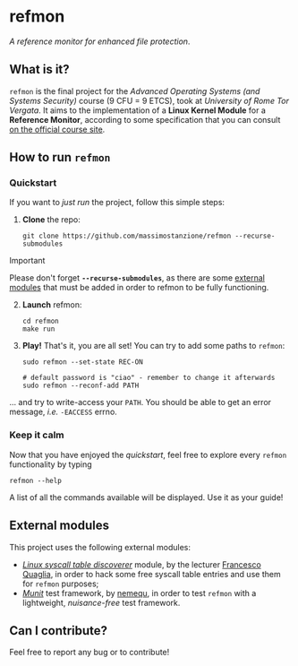 # refmon
*A reference monitor for enhanced file protection*.
## What is it?
`refmon` is the final project for the *Advanced Operating Systems (and Systems Security)* course (9 CFU = 9 ETCS), took at *University of Rome Tor Vergata*. 
It aims to the implementation of a **Linux Kernel Module** for a **Reference Monitor**, according to some specification that you can consult [on the official course site](https://francescoquaglia.github.io/TEACHING/AOS/AA-2023-2024/PROJECTS/project-specification-2023-2024.html).

## How to run `refmon`
### Quickstart
If you want to *just run* the project, follow this simple steps:

 1. **Clone** the repo:
 

		git clone https://github.com/massimostanzione/refmon --recurse-submodules

> [!IMPORTANT] 
> Please don't forget **`--recurse-submodules`**, as there are some [external modules](https://github.com/massimostanzione/refmon/edit/main/README.md#external-modules) that must be added in order to refmon to be fully functioning.

 2. **Launch** refmon:
 

		cd refmon
		make run
    

 3. **Play!**
That's it, you are all set! You can try to add some paths to `refmon`:

		sudo refmon --set-state REC-ON
		
		# default password is "ciao" - remember to change it afterwards
		sudo refmon --reconf-add PATH
    
... and try to write-access your `PATH`. You should be able to get an error message, *i.e.* `-EACCESS` errno.

### Keep it calm
Now that you have enjoyed the *quickstart*, feel free to explore every `refmon` functionality by typing

    refmon --help
A list of all the commands available will be displayed. Use it as your guide!

## External modules

This project uses the following external modules:

 - [*Linux syscall table discoverer*](https://github.com/FrancescoQuaglia/Linux-sys_call_table-discoverer) module, by the lecturer [Francesco Quaglia](https://github.com/FrancescoQuaglia), in order to hack some free syscall table entries and use them for `refmon` purposes;
 - [*Munit*](https://github.com/nemequ/munit) test framework, by [nemequ](https://github.com/nemequ), in order to test `refmon` with a lightweight, *nuisance-free* test framework.

## Can I contribute?
Feel free to report any bug or to contribute!
